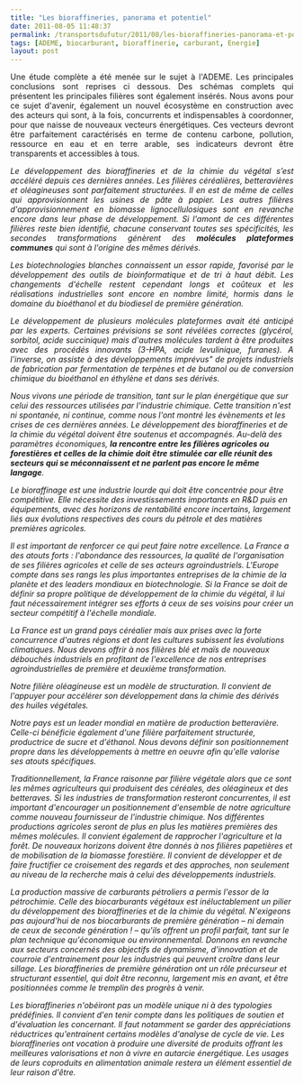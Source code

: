 ```yaml
---
title: "Les bioraffineries, panorama et potentiel"
date: 2011-08-05 11:48:37
permalink: /transportsdufutur/2011/08/les-bioraffineries-panorama-et-potentiel.html
tags: [ADEME, biocarburant, bioraffinerie, carburant, Energie]
layout: post
---
```


<p style="text-align: justify">Une étude complète a été menée sur le sujet à l'ADEME. Les principales conclusions sont reprises ci dessous. Des schémas complets qui présentent les principales filières sont également insérés. Nous avons pour ce sujet d'avenir, également un nouvel écosystème en construction avec des acteurs qui sont, à la fois, concurrents et indispensables à coordonner, pour que naisse de nouveaux vecteurs énergétiques. Ces vecteurs devront être parfaitement caractérisés en terme de contenu carbone, pollution, ressource en eau et en terre arable, ses indicateurs devront être transparents et accessibles à tous. </p>  <!--more-->   <p style="text-align: justify"><em>Le développement des bioraffineries et de la chimie du végétal s’est accéléré depuis ces dernières années. Les filières céréalières, betteravières et oléagineuses sont parfaitement structurées. Il en est de même de celles qui approvisionnent les usines de pâte à papier. Les autres filières d'approvisionnement en biomasse lignocellulosiques sont en revanche encore dans leur phase de développement. Si l'amont de ces différentes filières reste bien identifié, chacune conservant toutes ses spécificités, les secondes transformations génèrent des <strong>molécules plateformes communes</strong> qui sont à l'origine des mêmes dérivés.</em></p> <p style="text-align: justify"><em>Les biotechnologies blanches connaissent un essor rapide, favorisé par le développement des outils de bioinformatique et de tri à haut débit. Les changements d'échelle restent cependant longs et coûteux et les réalisations industrielles sont encore en nombre limité, hormis dans le domaine du bioéthanol et du biodiesel de première génération.</em></p> <p style="text-align: justify"><em>Le développement de plusieurs molécules plateformes avait été anticipé par les experts. Certaines prévisions se sont révélées correctes (glycérol, sorbitol, acide succinique) mais d'autres molécules tardent à être produites avec des procédés innovants (3-HPA, acide levulinique, furanes). A l'inverse, on assiste à des développements imprévus" de projets industriels de fabrication par fermentation de terpènes et de butanol ou de conversion chimique du bioéthanol en éthylène et dans ses dérivés.</em></p> <p style=""text-align: justify""><em>Nous vivons une période de transition, tant sur le plan énergétique que sur celui des ressources utilisées par l'industrie chimique. Cette transition n'est ni spontanée, ni continue, comme nous l'ont montré les évènements et les crises de ces dernières années. Le développement des bioraffineries et de la chimie du végétal doivent être soutenus et accompagnés. Au-delà des paramètres économiques, <strong>la rencontre entre les filières agricoles ou forestières et celles de la chimie doit être stimulée car elle réunit des secteurs qui se méconnaissent et ne parlent pas encore le même langage</strong>.</em></p> <p style=""text-align: justify""><em>Le bioraffinage est une industrie lourde qui doit être concentrée pour être compétitive. Elle nécessite des investissements importants en R&D puis en équipements, avec des horizons de rentabilité encore incertains, largement liés aux évolutions respectives des cours du pétrole et des matières premières agricoles.</em></p> <p style=""text-align: justify""><em>Il est important de renforcer ce qui peut faire notre excellence. La France a des atouts forts : l'abondance des ressources, la qualité de l'organisation de ses filières agricoles et celle de ses acteurs agroindustriels. L'Europe compte dans ses rangs les plus importantes entreprises de la chimie de la planète et des leaders mondiaux en biotechnologie. Si la France se doit de définir sa propre politique de développement de la chimie du végétal, il lui faut nécessairement intégrer ses efforts à ceux de ses voisins pour créer un secteur compétitif à l'échelle mondiale.</em></p> <p style=""text-align: justify""><em>La France est un grand pays céréalier mais aux prises avec la forte concurrence d'autres régions et dont les cultures subissent les évolutions climatiques. Nous devons offrir à nos filières blé et maïs de nouveaux débouchés industriels en profitant de l'excellence de nos entreprises agroindustrielles de première et deuxième transformation.</em></p> <p style=""text-align: justify""><em>Notre filière oléagineuse est un modèle de structuration. Il convient de l'appuyer pour accélérer son développement dans la chimie des dérivés des huiles végétales.</em></p> <p style=""text-align: justify""><em>Notre pays est un leader mondial en matière de production betteravière. Celle-ci bénéficie également d'une filière parfaitement structurée, productrice de sucre et d'éthanol. Nous devons définir son positionnement propre dans les développements à mettre en oeuvre afin qu'elle valorise ses atouts spécifiques.</em></p> <p style=""text-align: justify""><em>Traditionnellement, la France raisonne par filière végétale alors que ce sont les mêmes agriculteurs qui produisent des céréales, des oléagineux et des betteraves. Si les industries de transformation resteront concurrentes, il est important d'encourager un positionnement d'ensemble de notre agriculture comme nouveau fournisseur de l'industrie chimique. Nos différentes productions agricoles seront de plus en plus les matières premières des mêmes molécules. Il convient également de rapprocher l'agriculture et la forêt. De nouveaux horizons doivent être donnés à nos filières papetières et de mobilisation de la biomasse forestière. Il convient de développer et de faire fructifier ce croisement des regards et des approches, non seulement au niveau de la recherche mais à celui des développements industriels.</em></p> <p style=""text-align: justify""><em>La production massive de carburants pétroliers a permis l'essor de la pétrochimie. Celle des biocarburants végétaux est inéluctablement un pilier du développement des bioraffineries et de la chimie du végétal. N'exigeons pas aujourd'hui de nos biocarburants de première génération – ni demain de ceux de seconde génération ! – qu'ils offrent un profil parfait, tant sur le plan technique qu'économique ou environnemental. Donnons en revanche aux secteurs concernés des objectifs de dynamisme, d'innovation et de courroie d'entrainement pour les industries qui peuvent croître dans leur sillage. Les bioraffineries de première génération ont un rôle précurseur et structurant essentiel, qui doit être reconnu, largement mis en avant, et être positionnées comme le tremplin des progrès à venir.</em></p> <p style=""text-align: justify""><em>Les bioraffineries n'obéiront pas un modèle unique ni à des typologies prédéfinies. Il convient d'en tenir compte dans les politiques de soutien et d'évaluation les concernant. Il faut notamment se garder des appréciations réductrices qu'entrainent certains modèles d'analyse de cycle de vie. Les bioraffineries ont vocation à produire une diversité de produits offrant les meilleures valorisations et non à vivre en autarcie énergétique. Les usages de leurs coproduits en alimentation animale restera un élément essentiel de leur raison d'être. </em></p> <p style=""text-align: justify""><em><a href="https://gabrielplassat.github.io/transportsdufutur/wp-content/uploads/sites/6/old/6a0120a66d2ad4970b014e8a65e261970d-800wi.jpg"" rel=""lightbox""><img alt=""Filière blé"" class=""asset  asset-image at-xid-6a0120a66d2ad4970b014e8a65e261970d"" src=""/wp-content/uploads/sites/6/old/6a0120a66d2ad4970b014e8a65e261970d-500wi.jpg"" title=""Filière blé"" /></a> <br /> <br /><a href="https://gabrielplassat.github.io/transportsdufutur/wp-content/uploads/sites/6/old/6a0120a66d2ad4970b01539072c40c970b-800wi.jpg"" rel=""lightbox""><img alt=""Filière betterave"" class=""asset  asset-image at-xid-6a0120a66d
